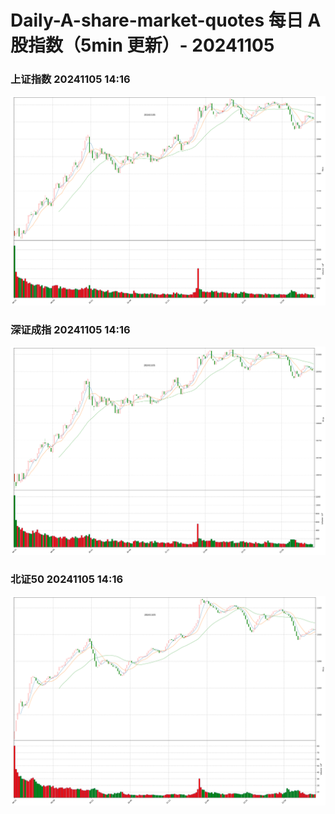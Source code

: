 
# Daily-A-share-market-quotes 每日 A 股指数（5min 更新）- 20241105

### 上证指数 20241105 14:16
![](./fig/2024/11/20241105-sh000001.png)

### 深证成指 20241105 14:16
![](./fig/2024/11/20241105-sz399001.png)

### 北证50 20241105 14:16
![](./fig/2024/11/20241105-bj899050.png)
